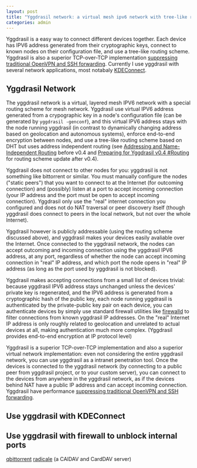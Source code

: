 ```yaml
---
layout: post
title: "Yggdrasil network: a virtual mesh ipv6 network with tree-like routing"
categories: admin
---
```

<!-- This Source Code Form is subject to the terms of the Mozilla Public
   - License, v. 2.0. If a copy of the MPL was not distributed with this
   - file, You can obtain one at https://mozilla.org/MPL/2.0/. -->
Yggdrasil is a easy way to connect different devices together. Each device has IPV6 address generated from their cryptographic keys, connect to known nodes on their configuration file, and use a tree-like routing scheme. Yggdrasil is also a superior TCP-over-TCP implementation [suppressing traditional OpenVPN and SSH forwarding](https://yggdrasil-network.github.io/2018/07/15/remote-access.html). Currently I use yggdrasil with several network applications, most notabaly [KDEConnect](https://kdeconnect.kde.org/).

## Yggdrasil Network
The yggdrasil network is a virtual, layered mesh IPV6 network with a special routing scheme for mesh network.
Yggdrasil use virtual IPV6 address generated from a crypographic key in a node's configuration file (can be generated by `yggdrasil -genconf`), and this virtual IPV6 address stays with the node running yggdrasil (in contrast to dynamically changing address based on geolocation and autonomous systems), enforce end-to-end encryption between nodes, and use a tree-like routing scheme based on DHT but uses address independent routing (see [Addressing and Name-Independent Routing](https://yggdrasil-network.github.io/2018/07/28/addressing.html) before v0.4 and [Preparing for Yggdrasil v0.4 #Routing](https://yggdrasil-network.github.io/2021/06/19/preparing-for-v0-4.html#routing) for routing scheme update after v0.4).

Yggdrasil does not connect to other nodes for you: yggdrasil is not something like bittorrent or similar. You must manually configure the nodes ("static peers") that you want to connect to at the Internet (for outcoming connection) and (possibly) listen at a port to accept incoming connection (your IP address and the port must be open to accept incoming connection). Yggdrasil only use the "real" internet connection you configured and does not do NAT traversal or peer discovery itself (though yggdrasil does connect to peers in the local network, but not over the whole Internet).

Yggdrasil however is publicly addressable (using the routing scheme discussed above), and yggdrasil makes your devices easily avaliable over the Internet. Once connected to the yggdrasil network, the nodes can accept outcoming and incoming connection using the yggdrasil IPV6 address, at any port, regardless of whether the node can accept incoming connection in "real" IP address, and which port the node opens in "real" IP address (as long as the port used by yggdrasil is not blocked).

Yggdrasil makes accepting connections from a small list of devices trivial: because yggdrasil IPV6 address stays unchanged unless the devices' private key is regenerated, and the IPV6 address is generated from a cryptographic hash of the public key, each node running yggdrasil is authenticated by the private-public key pair on each device,  you can authenticate devices by simply use standard firewall utilities like [firewalld](https://firewalld.org/) to filter connections from known yggdrasil IP addresses. On the "real" Internet IP address is only roughly related to geolocation and unrelated to actual devices at all, making authentication much more complex. (Yggdrasil provides end-to-end encryption at IP protocol level)

Yggdrasil is a superior TCP-over-TCP implementation and also a superior virtual network implementation: even not considering the entire yggdrasil network, you can use yggdrasil as a intranet penetration tool. Once the devices is connected to the yggdrasil network (by connecting to a public peer from yggdrasil project, or to your custom server), you can connect to the devices from anywhere in the yggdrasil network, as if the devices behind NAT have a public IP address and can accept incoming connection. Yggdrasil have performance [suppressing traditional OpenVPN and SSH forwarding](https://yggdrasil-network.github.io/2018/07/15/remote-access.html).

## Use yggdrasil with KDEConnect

## Use yggdrasil with firewall to unblock internal ports

[qbittorrent](https://www.qbittorrent.org/)
[radicale](https://radicale.org)  (a CAlDAV and CardDAV server)
